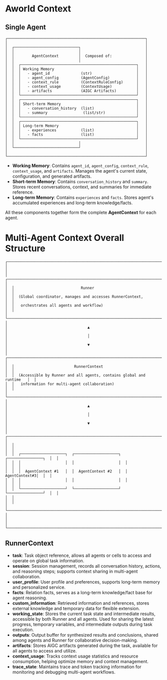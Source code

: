 # Aworld Context

## Single Agent

```
┌──────────────────────────────────────────────────────────────┐
│                                                              │
│  ┌─────────────────────────────┐                             │
│  │                             │                             │
│  │        AgentContext         │  Composed of:               │
│  │                             │                             │
│  │  ┌────────────────────────────────────────────────────┐   │
│  │  │ Working Memory                                     │   │
│  │  │   - agent_id              (str)                    │   │
│  │  │   - agent_config          (AgentConfig)            │   │
│  │  │   - context_rule          (ContextRuleConfig)      │   │
│  │  │   - context_usage         (ContextUsage)           │   │
│  │  │   - artifacts             (AIGC Artifacts)         │   │
│  │  └────────────────────────────────────────────────────┘   │
│  │  ┌────────────────────────────────────────────────────┐   │
│  │  │ Short-term Memory                                  │   │
│  │  │   - conversation_history  (list)                   │   │
│  │  │   - summary                (list/str)              │   │
│  │  └────────────────────────────────────────────────────┘   │
│  │  ┌────────────────────────────────────────────────────┐   │
│  │  │ Long-term Memory                                   │   │
│  │  │   - experiences           (list)                   │   │
│  │  │   - facts                 (list)                   │   │
│  │  └────────────────────────────────────────────────────┘   │
│  │                             │                             │
│  └─────────────────────────────┘                             │
│                                                              │
└──────────────────────────────────────────────────────────────┘
```

- **Working Memory**: Contains `agent_id`, `agent_config`, `context_rule`, `context_usage`, and `artifacts`. Manages the agent's current state, configuration, and generated artifacts.
- **Short-term Memory**: Contains `conversation_history` and `summary`. Stores recent conversations, context, and summaries for immediate reference.
- **Long-term Memory**: Contains `experiences` and `facts`. Stores agent's accumulated experiences and long-term knowledge/facts.

All these components together form the complete **AgentContext** for each agent.

# Multi-Agent Context Overall Structure

```
┌────────────────────────────────────────────────────────────────────────────┐
│                                                                            │
│  ┌──────────────────────────────────────────────────────────────────────┐  │
│  │                              Runner                                  │  │
│  │  (Global coordinator, manages and accesses RunnerContext,            │  │
│  │   orchestrates all agents and workflow)                              │  │
│  └──────────────────────────────────────────────────────────────────────┘  │
│                                    ▲                                       │
│                                    │                                       │
│                                    ▼                                       │
│  ┌──────────────────────────────────────────────────────────────────────┐  │
│  │                           RunnerContext                              │  │
│  │  (Accessible by Runner and all agents, contains global and runtime   │  │
│  │   information for multi-agent collaboration)                         │  │
│  └──────────────────────────────────────────────────────────────────────┘  │
│                                    ▲                                       │
│                                    │                                       │
│                                    ▼                                       │
│  ┌──────────────────────────────────────────────────────────────────────┐  │
│  │                                                                      │  │
│  │  ┌────────────────────┐  ┌────────────────────┐  ┌────────────────┐  │  │
│  │  │                    │  │                    │  │                │  │  │
│  │  │  AgentContext #1   │  │  AgentContext #2   │  │  AgentContext#3│  │  │
│  │  │                    │  │                    │  │                │  │  │
│  │  └────────────────────┘  └────────────────────┘  └────────────────┘  │  │
│  │                                                                      │  │
│  └──────────────────────────────────────────────────────────────────────┘  │
│                                                                            │
└────────────────────────────────────────────────────────────────────────────┘
```

## RunnerContext

- **task**: Task object reference, allows all agents or cells to access and operate on global task information.
- **session**: Session management, records all conversation history, actions, and reasoning steps; supports context sharing in multi-agent collaboration.
- **user_profile**: User profile and preferences, supports long-term memory and personalized service.
- **facts**: Relation facts, serves as a long-term knowledge/fact base for agent reasoning.
- **custom_information**: Retrieved information and references, stores external knowledge and temporary data for flexible extension.
- **working_state**: Stores the current task state and intermediate results, accessible by both Runner and all agents. Used for sharing the latest progress, temporary variables, and intermediate outputs during task execution.
- **outputs**: Output buffer for synthesized results and conclusions, shared among agents and Runner for collaborative decision-making.
- **artifacts**: Stores AIGC artifacts generated during the task, available for all agents to access and utilize.
- **context_usage**: Tracks context usage statistics and resource consumption, helping optimize memory and context management.
- **trace_state**: Maintains trace and token tracking information for monitoring and debugging multi-agent workflows.